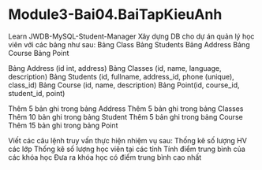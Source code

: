 # Module3-Bai04.BaiTapKieuAnh
Learn
JWDB-MySQL-Student-Manager
Xây dựng DB cho dự án quản lý học viên với các bảng như sau: Bảng Class Bảng Students Bảng Address Bảng Course Bảng Point

Bảng Address (id int, address) Bảng Classes (id, name, language, description) Bảng Students (id, fullname, address_id, phone (unique), class_id) Bảng Course (id, name, description) Bảng Point(id, course_id, student_id, point)

Thêm 5 bản ghi trong bảng Address Thêm 5 bản ghi trong bảng Classes Thêm 10 bản ghi trong bảng Student Thêm 5 bản ghi trong bảng Course Thêm 15 bản ghi trong bảng Point

Viết các câu lệnh truy vấn thực hiện nhiệm vụ sau: Thống kê số lượng HV các lớp Thống kê số lượng học viên tại các tỉnh Tính điểm trung bình của các khóa học Đưa ra khóa học có điểm trung bình cao nhất

